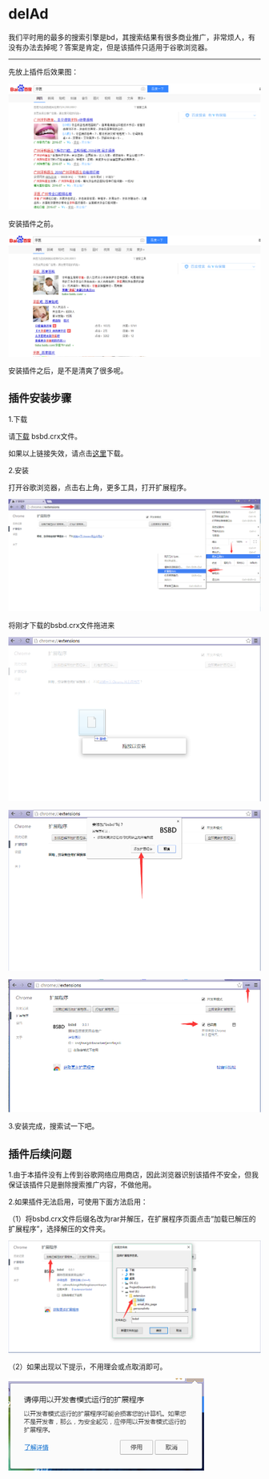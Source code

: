 # delAd

我们平时用的最多的搜索引擎是bd，其搜索结果有很多商业推广，非常烦人，有没有办法去掉呢？答案是肯定，但是该插件只适用于谷歌浏览器。

---

先放上插件后效果图：

![before](https://raw.githubusercontent.com/musenboy/delAd/master/images/before.png)

安装插件之前。

![after](https://raw.githubusercontent.com/musenboy/delAd/master/images/after.png)

安装插件之后，是不是清爽了很多呢。

## 插件安装步骤

1.下载

请[下载](http://pan.baidu.com/s/1bpuUgHp) bsbd.crx文件。

如果以上链接失效，请点击[这里](https://raw.githubusercontent.com/musenboy/delAd/master/delAd.crx)下载。

2.安装

打开谷歌浏览器，点击右上角，更多工具，打开扩展程序。

![extension](https://raw.githubusercontent.com/musenboy/delAd/master/images/extensionPic.png)

将刚才下载的bsbd.crx文件拖进来

![drag1](https://raw.githubusercontent.com/musenboy/delAd/master/images/drag_1.png)

![drag2](https://raw.githubusercontent.com/musenboy/delAd/master/images/drag_2.png)

![drag3](https://raw.githubusercontent.com/musenboy/delAd/master/images/drag_3.png)

3.安装完成，搜索试一下吧。

## 插件后续问题

1.由于本插件没有上传到谷歌网络应用商店，因此浏览器识别该插件不安全，但我保证该插件只是删除搜索推广内容，不做他用。

2.如果插件无法启用，可使用下面方法启用：

（1）将bsbd.crx文件后缀名改为rar并解压，在扩展程序页面点击“加载已解压的扩展程序”，选择解压的文件夹。

![rar](https://raw.githubusercontent.com/musenboy/delAd/master/images/rar.png)

（2）如果出现以下提示，不用理会或点取消即可。

![stop](https://raw.githubusercontent.com/musenboy/delAd/master/images/stop.png)

